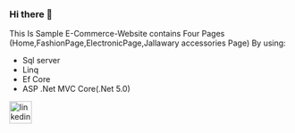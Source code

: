 ### Hi there 👋


This Is Sample E-Commerce-Website contains Four Pages (Home,FashionPage,ElectronicPage,Jallawary accessories Page)
By using:
* Sql server
* Linq
* Ef Core
* ASP .Net MVC Core(.Net 5.0)

[<img src='https://cdn.jsdelivr.net/npm/simple-icons@3.0.1/icons/linkedin.svg' alt='linkedin' height='40'>]([https://www.linkedin.com/in/islam-mohammed-7052a0233/](https://www.linkedin.com/posts/islam-mohammed-7052a0233_sample-e-commerce-project-four-pages-home-activity-7101206523934126080-2Sjz?utm_source=share&utm_medium=member_desktop)https://www.linkedin.com/posts/islam-mohammed-7052a0233_sample-e-commerce-project-four-pages-home-activity-7101206523934126080-2Sjz?utm_source=share&utm_medium=member_desktop)



